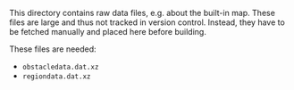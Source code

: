 This directory contains raw data files, e.g. about the built-in map.  These
files are large and thus not tracked in version control.  Instead, they have
to be fetched manually and placed here before building.

These files are needed:

- `obstacledata.dat.xz`
- `regiondata.dat.xz`
